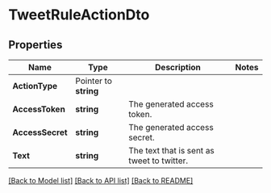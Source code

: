# TweetRuleActionDto

## Properties

Name | Type | Description | Notes
------------ | ------------- | ------------- | -------------
**ActionType** | Pointer to **string** |  | 
**AccessToken** | **string** |  The generated access token. | 
**AccessSecret** | **string** |  The generated access secret. | 
**Text** | **string** | The text that is sent as tweet to twitter. | 

[[Back to Model list]](../README.md#documentation-for-models) [[Back to API list]](../README.md#documentation-for-api-endpoints) [[Back to README]](../README.md)


